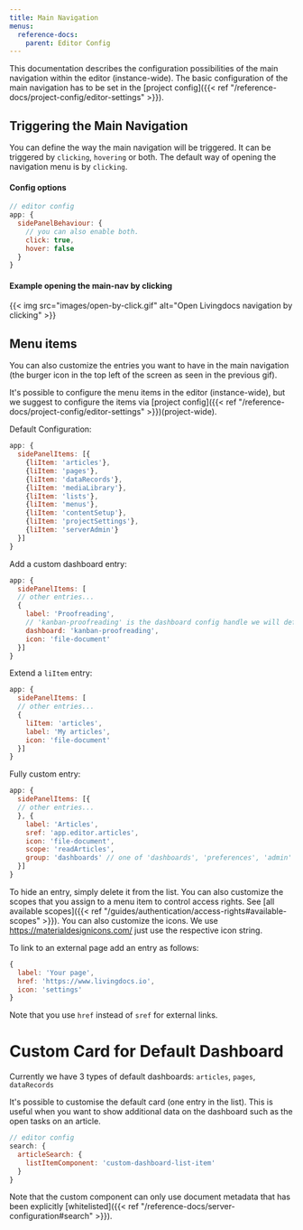 ```yaml
---
title: Main Navigation
menus:
  reference-docs:
    parent: Editor Config
---
```


This documentation describes the configuration possibilities of the main navigation within the editor (instance-wide). The basic configuration of the main navigation has to be set in the [project config]({{< ref "/reference-docs/project-config/editor-settings" >}}).

## Triggering the Main Navigation
You can define the way the main navigation will be triggered. It can be triggered by `clicking`, `hovering` or both. The default way of opening the navigation menu is by `clicking`.

#### Config options

```js
// editor config
app: {
  sidePanelBehaviour: {
    // you can also enable both.
    click: true,
    hover: false
  }
}
```

#### Example opening the main-nav by clicking

{{< img src="images/open-by-click.gif" alt="Open Livingdocs navigation by clicking" >}}

## Menu items
You can also customize the entries you want to have in the main navigation (the burger icon in the top left of the screen as seen in the previous gif).

It's possible to configure the menu items in the editor (instance-wide), but we suggest to configure the items via [project config]({{< ref "/reference-docs/project-config/editor-settings" >}})(project-wide).

Default Configuration:
```js
app: {
  sidePanelItems: [{
    {liItem: 'articles'},
    {liItem: 'pages'},
    {liItem: 'dataRecords'},
    {liItem: 'mediaLibrary'},
    {liItem: 'lists'},
    {liItem: 'menus'},
    {liItem: 'contentSetup'},
    {liItem: 'projectSettings'},
    {liItem: 'serverAdmin'}
  }]
}
```

Add a custom dashboard entry:
```js
app: {
  sidePanelItems: [
  // other entries...
  {
    label: 'Proofreading',
    // 'kanban-proofreading' is the dashboard config handle we will define in the next step
    dashboard: 'kanban-proofreading',
    icon: 'file-document'
  }]
}
```

Extend a `liItem` entry:
```js
app: {
  sidePanelItems: [
  // other entries...
  {
    liItem: 'articles',
    label: 'My articles',
    icon: 'file-document'
  }]
}
```

Fully custom entry:
```js
app: {
  sidePanelItems: [{
  // other entries...
  }, {
    label: 'Articles',
    sref: 'app.editor.articles',
    icon: 'file-document',
    scope: 'readArticles',
    group: 'dashboards' // one of 'dashboards', 'preferences', 'admin'
  }]
}
```

To hide an entry, simply delete it from the list.
You can also customize the scopes that you assign to a menu item to control access rights. See [all available scopes]({{< ref "/guides/authentication/access-rights#available-scopes" >}}).
You can also customize the icons. We use https://materialdesignicons.com/ just use the respective icon string.

To link to an external page add an entry as follows:
```js
{
  label: 'Your page',
  href: 'https://www.livingdocs.io',
  icon: 'settings'
}
```

Note that you use `href` instead of `sref` for external links.


# Custom Card for Default Dashboard

Currently we have 3 types of default dashboards: `articles`, `pages`, `dataRecords`

It's possible to customise the default card (one entry in the list). This is useful when you want to show additional data on the dashboard such as the open tasks on an article.

```js
// editor config
search: {
  articleSearch: {
    listItemComponent: 'custom-dashboard-list-item'
  }
}
```

Note that the custom component can only use document metadata that has been explicitly [whitelisted]({{< ref "/reference-docs/server-configuration#search" >}}).
